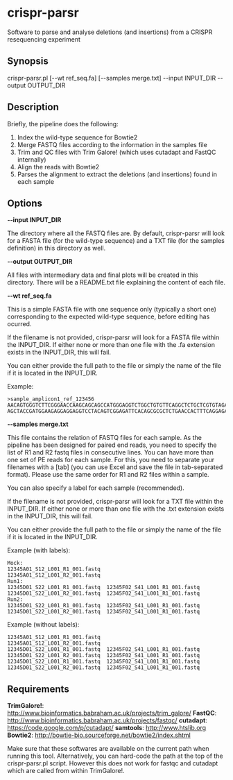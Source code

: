 # crispr-parsr
Software to parse and analyse deletions (and insertions) from a CRISPR resequencing experiment

## Synopsis

crispr-parsr.pl [--wt ref_seq.fa] [--samples merge.txt] --input INPUT_DIR --output OUTPUT_DIR

## Description

Briefly, the pipeline does the following:

1. Index the wild-type sequence for Bowtie2
2. Merge FASTQ files according to the information in the samples file
3. Trim and QC files with Trim Galore! (which uses cutadapt and FastQC internally)
4. Align the reads with Bowtie2
5. Parses the alignment to extract the deletions (and insertions) found in each sample

## Options

**--input INPUT_DIR**

The directory where all the FASTQ files are. By default, crispr-parsr will look for a FASTA file
(for the wild-type sequence) and a TXT file (for the samples definition) in this directory as well.

**--output OUTPUT_DIR**

All files with intermediary data and final plots will be created in this directory. There will be a
README.txt file explaining the content of each file.

**--wt ref_seq.fa**

This is a simple FASTA file with one sequence only (typically a short one) corresponding to the expected
wild-type sequence, before editing has ocurred.

If the filename is not provided, crispr-parsr will look for a FASTA file within the INPUT_DIR. If either
none or more than one file with the .fa extension exists in the INPUT_DIR, this will fail.

You can either provide the full path to the file or simply the name of the file if it is located
in the INPUT_DIR.

Example:
```
>sample_amplicon1_ref_123456
AACAGTGGGTCTTCGGGAACCAAGCAGCAGCCATGGGAGGTCTGGCTGTGTTCAGGCTCTGCTCGTGTAGATTCACAGCGCGCTCTGAACCCCCGCTG
AGCTACCGATGGAAGAGGAGGAGGTCCTACAGTCGGAGATTCACAGCGCGCTCTGAACCACTTTCAGGAGACTCGACTATTATGACTTATACGCGATA
```

**--samples merge.txt**

This file contains the relation of FASTQ files for each sample. As the pipeline has been designed for
paired end reads, you need to specify the list of R1 and R2 fastq files in consecutive lines. You can
have more than one set of PE reads for each sample. For this, you need to separate your filenames with
a [tab] (you can use Excel and save the file in tab-separated format). Please use the same order for
R1 and R2 files within a sample.

You can also specify a label for each sample (recommended).

If the filename is not provided, crispr-parsr will look for a TXT file within the INPUT_DIR. If either
none or more than one file with the .txt extension exists in the INPUT_DIR, this will fail.

You can either provide the full path to the file or simply the name of the file if it is located
in the INPUT_DIR.

Example (with labels):
```
Mock:
12345A01_S12_L001_R1_001.fastq
12345A01_S12_L001_R2_001.fastq
Run1:
12345D01_S22_L001_R1_001.fastq  12345F02_S41_L001_R1_001.fastq
12345D01_S22_L001_R2_001.fastq  12345F02_S41_L001_R1_001.fastq
Run2:
12345D01_S22_L001_R1_001.fastq  12345F02_S41_L001_R1_001.fastq
12345D01_S22_L001_R2_001.fastq  12345F02_S41_L001_R1_001.fastq
```

Example (without labels):
```
12345A01_S12_L001_R1_001.fastq
12345A01_S12_L001_R2_001.fastq
12345D01_S22_L001_R1_001.fastq  12345F02_S41_L001_R1_001.fastq
12345D01_S22_L001_R2_001.fastq  12345F02_S41_L001_R1_001.fastq
12345D01_S22_L001_R1_001.fastq  12345F02_S41_L001_R1_001.fastq
12345D01_S22_L001_R2_001.fastq  12345F02_S41_L001_R1_001.fastq
```

## Requirements

**TrimGalore!**: http://www.bioinformatics.babraham.ac.uk/projects/trim_galore/
**FastQC**: http://www.bioinformatics.babraham.ac.uk/projects/fastqc/
**cutadapt**: https://code.google.com/p/cutadapt/
**samtools**: http://www.htslib.org
**Bowtie2**: http://bowtie-bio.sourceforge.net/bowtie2/index.shtml

Make sure that these softwares are available on the current path when running this tool.
Alternatively, you can hard-code the path at the top of the crispr-parsr.pl script. However
this does not work for fastqc and cutadapt which are called from within TrimGalore!.
